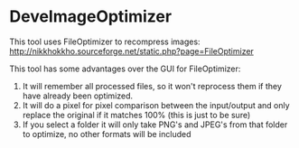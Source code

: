 # DeveImageOptimizer
This tool uses FileOptimizer to recompress images: http://nikkhokkho.sourceforge.net/static.php?page=FileOptimizer

This tool has some advantages over the GUI for FileOptimizer:
1. It will remember all processed files, so it won't reprocess them if they have already been optimized.
2. It will do a pixel for pixel comparison between the input/output and only replace the original if it matches 100% (this is just to be sure)
3. If you select a folder it will only take PNG's and JPEG's from that folder to optimize, no other formats will be included
